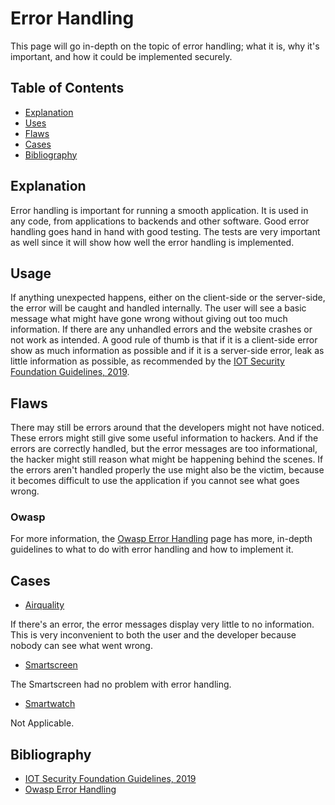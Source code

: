 # Error Handling

This page will go in-depth on the topic of error handling; what it is, why it's important, and how it could be implemented securely.

## Table of Contents

- [Explanation](#explanation)
- [Uses](#usage)
- [Flaws](#flaws)
- [Cases](#cases)
- [Bibliography](#bibliography)

## Explanation

Error handling is important for running a smooth application. It is used in any code, from applications to backends and other software. Good error handling goes hand in hand with good testing. The tests are very important as well since it will show how well the error handling is implemented.

## Usage

If anything unexpected happens, either on the client-side or the server-side, the error will be caught and handled internally. The user will see a basic message what might have gone wrong without giving out too much information. If there are any unhandled errors and the website crashes or not work as intended. A good rule of thumb is that if it is a client-side error show as much information as possible and if it is a server-side error, leak as little information as possible, as recommended by the [IOT Security Foundation Guidelines, 2019](https://www.iotsecurityfoundation.org/wp-content/uploads/2019/12/Best-Practice-Guides-Release-2_Digitalv3.pdf).

## Flaws

There may still be errors around that the developers might not have noticed. These errors might still give some useful information to hackers. And if the errors are correctly handled, but the error messages are too informational, the hacker might still reason what might be happening behind the scenes. If the errors aren't handled properly the use might also be the victim, because it becomes difficult to use the application if you cannot see what goes wrong.

### Owasp

For more information, the [Owasp Error Handling](https://owasp.org/www-community/Improper_Error_Handling) page has more, in-depth guidelines to what to do with error handling and how to implement it.

## Cases

- [Airquality](cases/airquality#Vulnerabilities)

If there's an error, the error messages display very little to no information. This is very inconvenient to both the user and the developer because nobody can see what went wrong.

- [Smartscreen](cases/smartscreen#Vulnerabilities)

The Smartscreen had no problem with error handling.

- [Smartwatch](cases/smartwatch#Vulnerabilities)

Not Applicable.

## Bibliography

- [IOT Security Foundation Guidelines, 2019](https://www.iotsecurityfoundation.org/wp-content/uploads/2019/12/Best-Practice-Guides-Release-2_Digitalv3.pdf)
- [Owasp Error Handling](https://owasp.org/www-community/Improper_Error_Handling)
